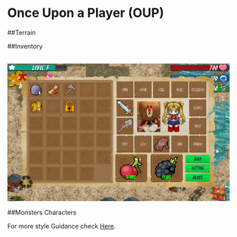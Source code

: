# Once Upon a Player (OUP)

##Terrain 

##Inventory

<br>![Inventory](GithubFiles/Images/Inevntory.png)


##Monsters Characters

For more style Guidance check [Here](https://help.github.com/articles/basic-writing-and-formatting-syntax/#quoting-code).

